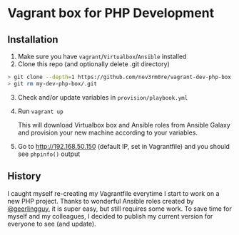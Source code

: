 # Vagrant box for PHP Development

## Installation

1. Make sure you have `vagrant`/`Virtualbox`/`Ansible` installed
2. Clone this repo (and optionally delete .git directory)

```bash
> git clone --depth=1 https://github.com/nev3rm0re/vagrant-dev-php-box my-dev-php-box
> git rm my-dev-php-box/.git
``` 
3. Check and/or update variables in `provision/playbook.yml`
4. Run `vagrant up`

   This will download Virtualbox box and Ansible roles from Ansible Galaxy
   and provision your new machine according to your variables.

5. Go to http://192.168.50.150 (default IP, set in Vagrantfile) and you should see `phpinfo()` output

## History

I caught myself re-creating my Vagrantfile everytime I start to work on a
new PHP project. Thanks to wonderful Ansible roles created by [@geerlingguy](https://github.com/geerlingguy),
it is super easy, but still requires some work. To save time for myself and
my colleagues, I decided to publish my current version for everyone to see
(and update).

